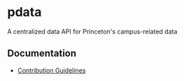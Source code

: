 # pdata
A centralized data API for Princeton's campus-related data

## Documentation
- [Contribution Guidelines](docs/CONTRIBUTING.rst)
